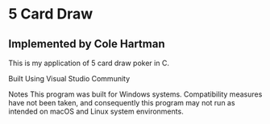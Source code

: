 5 Card Draw
=
Implemented by Cole Hartman
-
This is my application of 5 card draw poker in C.

Built Using Visual Studio Community

Notes
This program was built for Windows systems. 
Compatibility measures have not been taken, and consequently this program may not run as intended on macOS and Linux system environments.
